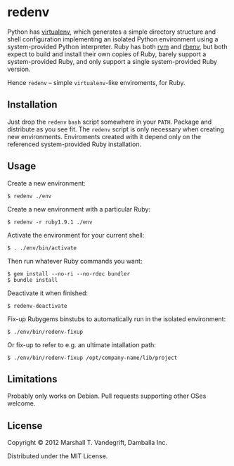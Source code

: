 # redenv

Python has [virtualenv](http://www.virtualenv.org/en/latest/index.html), which
generates a simple directory structure and shell configuration implementing an
isolated Python environment using a system-provided Python interpreter.  Ruby
has both [rvm](https://rvm.io/) and
[rbenv](https://github.com/sstephenson/rbenv), but both expect to build and
install their own copies of Ruby, barely support a system-provided Ruby, and
only support a single system-provided Ruby version.

Hence `redenv` – simple `virtualenv`-like enviroments, for Ruby.

## Installation

Just drop the `redenv` `bash` script somewhere in your `PATH`.  Package and
distribute as you see fit.  The `redenv` script is only necessary when creating
new environments.  Enviroments created with it depend only on the referenced
system-provided Ruby installation.

## Usage

Create a new environment:

    $ redenv ./env
    
Create a new environment with a particular Ruby:

    $ redenv -r ruby1.9.1 ./env
    
Activate the environment for your current shell:

    $ . ./env/bin/activate
    
Then run whatever Ruby commands you want:

    $ gem install --no-ri --no-rdoc bundler
    $ bundle install
    
Deactivate it when finished:

    $ redenv-deactivate
    
Fix-up Rubygems binstubs to automatically run in the isolated environment:

    $ ./env/bin/redenv-fixup
    
Or fix-up to refer to e.g. an ultimate intallation path:

    $ ./env/bin/redenv-fixup /opt/company-name/lib/project

## Limitations

Probably only works on Debian.  Pull requests supporting other OSes welcome.

## License

Copyright © 2012 Marshall T. Vandegrift, Damballa Inc.

Distributed under the MIT License.
